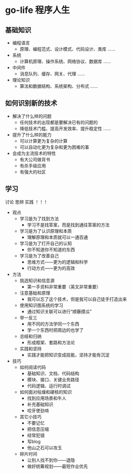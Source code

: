 # go-life 程序人生
## 基础知识
- 编程语言   
   - 原理、编程范式、设计模式、代码设计、类库 ......
- 系统
   - 计算机原理、操作系统、网络协议、数据库 ......
- 中间件
   - 消息队列、缓存、网关、代理 ......
- 理论知识
   - 算法和数据结构、系统架构、分布式 ......
## 如何识别新的技术
- 解决了什么样的问题
   - 任何技术的出现都是要解决已有的问题的
   - 降低技术门槛、提高开发效率、提升稳定性 ......
- 提升了什么样的能力
   - 可以计算更为复杂的计算
   - 可以自动化更为复杂和更为困难的事
- 会成为主流技术的特性
   - 有大公司做背书
   - 有杀手级应用
   - 有强大的社区
## 学习                  
讨论  思辨  实践 ！！！
- 观点
   - 学习是为了找到方法
      - 学习不是找答案，而是找到通往答案的方法
   - 学习是为了认识原理和本质
      - 理解原理和本质就可以一通百通
   - 学习是为了打开自己的认知
      - 你不知道你不知道的东西
   - 学习是为了改善自己
      - 思维方式——更为的逻辑和科学
      - 行动方式——更为的高效
- 方法
   - 挑选知识和信息源
      - 第一手资料非常重要（英文非常重要）
   - 注意基础和原理
      - 我可以忘了这个技术，但是我可以自己徒手打造出来
   - 使用知识图系统的学习
      - 通过知识关联可以进行“顺藤摸瓜”
   - 举一反三
      - 用不同的方法学同一个东西
      - 学一个东西时把周边的也学了
   - 总结和归纳
      - 形成框架、套路和方法论
   - 实践和坚持
      - 实践才能把知识变成技能，坚持才能有沉淀
- 技巧
   - 如何阅读代码
      - 基础知识、文档、代码结构
      - 模块、接口、关键业务路径
      - 代码逻辑、运行时调试
   - 如何面对枯燥和硬核的知识
      - 找到应用场景和牛人
      - 补充基础知识
      - 咬牙使劲啃
   - 其它小技巧
      - 不要记忆
      - 把信息压缩
      - 经常犯错
      - 写blog
      - 他山之石可以攻玉
   - 碎片时间
      - 让别人找不到你——退隐
      - 做好统筹规划——最短作业优先
